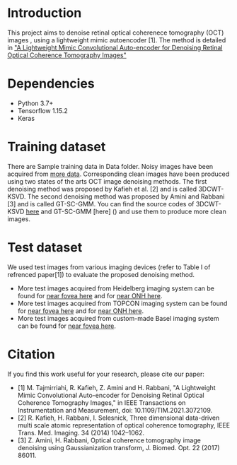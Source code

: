 # Introduction
This project aims to denoise retinal optical coherenece tomography (OCT) images , using a lightweight mimic autoencoder [1].
The method is detailed in ["A Lightweight Mimic Convolutional Auto-encoder for Denoising Retinal Optical Coherence Tomography Images"](https://ieeexplore.ieee.org/document/9399639)
# Dependencies
- Python 3.7+
- Tensorflow 1.15.2
- Keras
# Training dataset
There are Sample training data in Data folder. Noisy images have been acquired from [more data](https://misp.mui.ac.ir/fa/oct-topcon). Corresponding clean images have been produced using two states of the arts OCT image denoising methods. The first denoising method was proposed by Kafieh et al. [2] and is called 3DCWT-KSVD. The second denoising method was proposed by Amini and Rabbani [3] and is called GT-SC-GMM. You can find the source codes of 3DCWT-KSVD [here](https://sites.google.com/site/rahelekafieh/research/state-of-the-art-method-for-oct-denoising/code-tmi-oct-denoiing/CODE%20OCT%20DENOISING%20KAFIEH.rar?attredirects=0&d=1) and GT-SC-GMM [here] () and use them to produce more clean images.
# Test dataset
We used test images from various imaging devices (refer to Table I of refrenced paper[1]) to evaluate the proposed denoising method.  
- More test images acquired from Heidelberg imaging system can be found for [near fovea here](https://hrabbani.site123.me/available-datasets/dataset-for-oct-classification-50-normal-48-amd-50-dme) and for [near ONH here](https://hrabbani.site123.me/available-datasets/onh-based-oct-of-7-healthy-and-7-glaucoma-data-captured-by-heidelberg-spectralis).
- More test images acquired from TOPCON imaging system can be found for [near fovea here](https://misp.mui.ac.ir/fa/oct-topcon) and for [near ONH here](https://hrabbani.site123.me/available-datasets/onh-based-oct-of-7-healthy-and-7-glaucoma-data-captured-by-heidelberg-spectralis).
- More test images acquired from custom-made Basel imaging system can be found for [near fovea here](https://misp.mui.ac.ir/).

# Citation
If you find this work useful for your research, please cite our paper:
- <a id="1">[1]</a>
 M. Tajmirriahi, R. Kafieh, Z. Amini and H. Rabbani, "A Lightweight Mimic Convolutional Auto-encoder for Denoising Retinal Optical Coherence Tomography Images," in IEEE Transactions on Instrumentation and Measurement, doi: 10.1109/TIM.2021.3072109.
- <a id="2">[2]</a>
	R. Kafieh, H. Rabbani, I. Selesnick, Three dimensional data-driven multi scale atomic representation of optical coherence tomography, IEEE Trans. Med. Imaging. 34 (2014) 1042–1062.
- <a id="3">[3]</a>
Z. Amini, H. Rabbani, Optical coherence tomography image denoising using Gaussianization transform, J. Biomed. Opt. 22 (2017) 86011.
